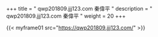 +++
title = "  qwp201809.jjj123.com 秦偉平 "
description = "  qwp201809.jjj123.com 秦偉平   "
weight = 20
+++


{{< myframe01 src="https://qwp201809.jjj123.com/" >}}

